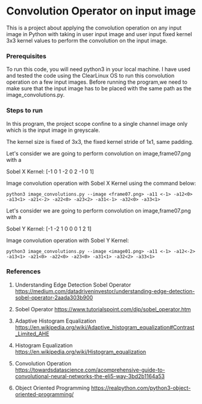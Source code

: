 # Convolution Operator on input image

This is a project about applying the convolution operation on any input image in Python with taking in user input image and user input fixed kernel 3x3 kernel values to perform the convolution on the input image.

### Prerequisites
To run this code, you will need python3 in your local machine. I have used and tested the code using the ClearLinux OS to run this convolution operation on a few input images. Before running the program,we need to make sure that the input image has to be placed with the same path as the image_convolutions.py.

### Steps to run
In this program, the project scope confine to a single channel image only which is the input image in greyscale.

The kernel size is fixed of 3x3, the fixed kernel stride of 1x1, same padding.

Let's consider we are going to perform convolution on image,frame07.png with a 

Sobel X Kernel: [-1 0 1 
                 -2 0 2
                 -1 0 1]

Image convolution operation with Sobel X Kernel using the command below:
```
python3 image_convolutions.py --image <frame07.png> -a11 <-1> -a12<0> -a13<1> -a21<-2> -a22<0> -a23<2> -a31<-1> -a32<0> -a33<1>
```

Let's consider we are going to perform convolution on image,frame07.png with a 

Sobel Y Kernel: [-1 -2 1
                 0 0 0
                 1 2 1]

Image convolution operation with Sobel Y Kernel:
```
python3 image_convolutions.py --image <image01.png> -a11 <-1> -a12<-2> -a13<1> -a21<0> -a22<0> -a23<0> -a31<1> -a32<2> -a33<1>
```

### References
1. Understanding Edge Detection Sobel Operator https://medium.com/datadriveninvestor/understanding-edge-detection-sobel-operator-2aada303b900

2. Sobel Operator https://www.tutorialspoint.com/dip/sobel_operator.htm

3. Adaptive Histogram Equalization https://en.wikipedia.org/wiki/Adaptive_histogram_equalization#Contrast_Limited_AHE

4. Histogram Equalization https://en.wikipedia.org/wiki/Histogram_equalization

5. Convolution Operation https://towardsdatascience.com/acomprehensive-guide-to-convolutional-neural-networks-the-eli5-way-3bd2b1164a53 

6. Object Oriented Programming https://realpython.com/python3-object-oriented-programming/



